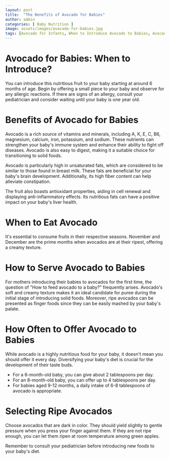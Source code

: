 ```yaml
---
layout: post
title:  "The Benefits of Avocado for Babies"
author: admin
categories: [ Baby Nutrition ]
image: assets/images/avacado-for-babies.jpg
tags: [Avocado for Infants, When to Introduce Avocado to Babies, Avocado Nutritional Benefits, Avocado as First Solid Food, Healthy Fats for Baby, Avocado and Brain Development, Avocado for Digestion, Avocado as a Fiber-Rich Food, Avocado's Antioxidant Properties, Avocado for Liver Health, Selecting Ripe Avocados for Babies]
---
```


# Avocado for Babies: When to Introduce?

You can introduce this nutritious fruit to your baby starting at around 6 months of age. Begin by offering a small piece to your baby and observe for any allergic reactions. If there are signs of an allergy, consult your pediatrician and consider waiting until your baby is one year old.

# Benefits of Avocado for Babies

Avocado is a rich source of vitamins and minerals, including A, K, E, C, B6, magnesium, calcium, iron, potassium, and sodium. These nutrients can strengthen your baby's immune system and enhance their ability to fight off diseases. Avocado is also easy to digest, making it a suitable choice for transitioning to solid foods.

Avocado is particularly high in unsaturated fats, which are considered to be similar to those found in breast milk. These fats are beneficial for your baby's brain development. Additionally, its high fiber content can help alleviate constipation.

The fruit also boasts antioxidant properties, aiding in cell renewal and displaying anti-inflammatory effects. Its nutritious fats can have a positive impact on your baby's liver health.

# When to Eat Avocado

It's essential to consume fruits in their respective seasons. November and December are the prime months when avocados are at their ripest, offering a creamy texture.

# How to Serve Avocado to Babies

For mothers introducing their babies to avocados for the first time, the question of "How to feed avocado to a baby?" frequently arises. Avocado's soft and creamy texture makes it an ideal candidate for puree during the initial stage of introducing solid foods. Moreover, ripe avocados can be presented as finger foods since they can be easily mashed by your baby's palate.

# How Often to Offer Avocado to Babies

While avocado is a highly nutritious food for your baby, it doesn't mean you should offer it every day. Diversifying your baby's diet is crucial for the development of their taste buds.

- For a 6-month-old baby, you can give about 2 tablespoons per day.
- For an 8-month-old baby, you can offer up to 4 tablespoons per day.
- For babies aged 9-12 months, a daily intake of 6-8 tablespoons of avocado is appropriate.

# Selecting Ripe Avocados

Choose avocados that are dark in color. They should yield slightly to gentle pressure when you press your finger against them. If they are not ripe enough, you can let them ripen at room temperature among green apples.

Remember to consult your pediatrician before introducing new foods to your baby's diet.
